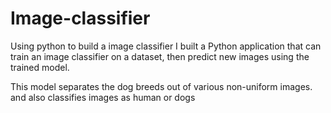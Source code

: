 # Image-classifier
Using python to build a image classifier
I built a Python application that can train an image classifier on a dataset, then predict new images using the trained model.

This model separates the dog breeds out of various non-uniform images.
and also classifies images as human or dogs
